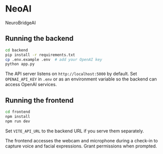 # NeoAI
NeuroBridgeAI

## Running the backend

```bash
cd backend
pip install -r requirements.txt
cp .env.example .env  # add your OpenAI key
python app.py
```

The API server listens on `http://localhost:5000` by default. Set
`OPENAI_API_KEY` in `.env` or as an environment variable so the backend can
access OpenAI services.

## Running the frontend

```bash
cd frontend
npm install
npm run dev
```

Set `VITE_API_URL` to the backend URL if you serve them separately.

The frontend accesses the webcam and microphone during a check-in to
capture voice and facial expressions. Grant permissions when prompted.

